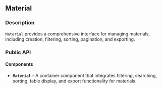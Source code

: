 ## Material

### Description

`Material` provides a comprehensive interface for managing materials, including creation, filtering, sorting, pagination, and exporting.

### Public API

#### Components

-   **`Material`** - A container component that integrates filtering, searching, sorting, table display, and export functionality for materials.
